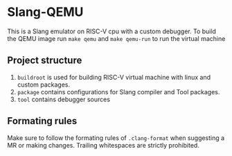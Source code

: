 # Slang-QEMU
This is a Slang emulator on RISC-V cpu with a custom debugger. To build the QEMU image run  ```make qemu``` and ```make qemu-run``` to run the virtual machine
## Project structure
1. ```buildroot``` is used for building RISC-V virtual machine with linux and custom packages.
1. ```package``` contains configurations for Slang compiler and Tool packages.
1. ```tool``` contains debugger sources
## Formating rules
Make sure to follow the formating rules of ```.clang-format``` when suggesting a MR or making changes. Trailing whitespaces are strictly prohibited.
